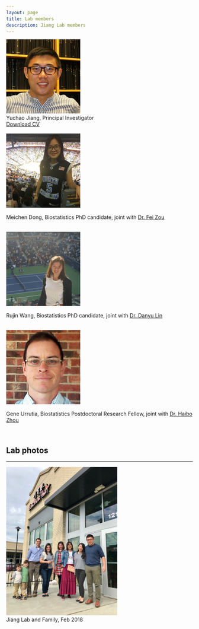 ```yaml
---
layout: page
title: Lab members
description: Jiang Lab members
---
```






<div class="container">
    <div class="row-fluid">
        <div class="span2">
        <a href="../assets/pics/Yuchao.jpg">
            <img src="../assets/pics/Yuchao.jpg" height="200" width="200" title="Yuchao Jiang" alt="Yuchao Jiang"/>
        </a>
        </div>
    </div>
</div>

<div class="cv">
	Yuchao Jiang, Principal Investigator <br/>
	<a href="../assets/pdfs/CV_Yuchao_Jiang.pdf" title="Download CV as PDF">Download CV</a>
</div>

<br/>

<div class="container">
    <div class="row-fluid">
        <div class="span2">
        <a href="../assets/pics/Meichen.jpg">
            <img src="../assets/pics/Meichen.jpg" height="200" width="200" title="Meichen Dong" alt="Meichen Dong"/>
        </a>
        </div>
    </div>
</div>

Meichen Dong, Biostatistics PhD candidate, joint with [Dr. Fei Zou](http://sph.unc.edu/adv_profile/fei-zou-phd/)

<br/>

<div class="container">
    <div class="row-fluid">
        <div class="span2">
        <a href="../assets/pics/Rujin.jpg">
            <img src="../assets/pics/Rujin.jpg" height="200" width="200" title="Rujin Wang" alt="Rujin Wang"/>
        </a>
        </div>
    </div>
</div>

Rujin Wang, Biostatistics PhD candidate, joint with [Dr. Danyu Lin](http://sph.unc.edu/adv_profile/danyu-lin-phd/)

<br/>

<div class="container">
    <div class="row-fluid">
        <div class="span2">
        <a href="../assets/pics/Gene.jpg">
            <img src="../assets/pics/Gene.jpg" height="200" width="200" title="Gene Urrutia" alt="Gene Urrutia"/>
        </a>
        </div>
    </div>
</div>

Gene Urrutia, Biostatistics Postdoctoral Research Fellow, joint with [Dr. Haibo Zhou](http://sph.unc.edu/adv_profile/haibo-zhou-phd/)

<br/>

## Lab photos
------

<div class="container">
    <div class="row-fluid">
        <div class="span2">
        <a href="../assets/pics/lab_Feb2018.jpg">
            <img src="../assets/pics/lab_Feb2018.jpg" height="400" width="300" title="Jiang Lab Feb 2018" alt="Jiang Lab"/>
        </a>
        </div>
    </div>
</div>

<div class="cv">
	Jiang Lab and Family, Feb 2018 <br/>
</div>

